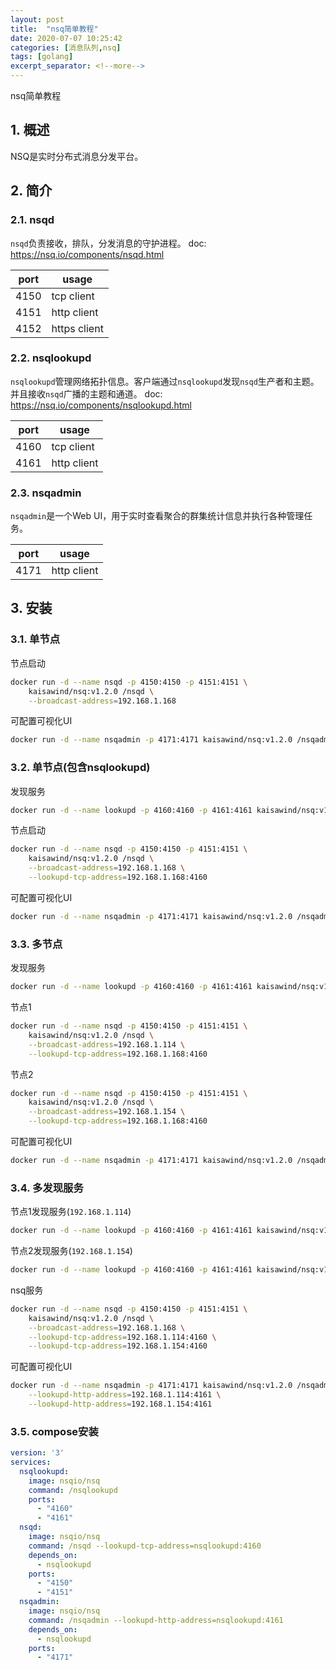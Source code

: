 ```yaml
---
layout: post
title:  "nsq简单教程"
date: 2020-07-07 10:25:42
categories: [消息队列,nsq]
tags: [golang]
excerpt_separator: <!--more-->
---
```

nsq简单教程
<!--more-->

## 1. 概述

NSQ是实时分布式消息分发平台。

## 2. 简介

### 2.1. nsqd
`nsqd`负责接收，排队，分发消息的守护进程。
doc: https://nsq.io/components/nsqd.html

|port|usage|
|---|---|
|4150|tcp client|
|4151|http client|
|4152|https client|

### 2.2. nsqlookupd
`nsqlookupd`管理网络拓扑信息。客户端通过`nsqlookupd`发现`nsqd`生产者和主题。并且接收`nsqd`广播的主题和通道。
doc: https://nsq.io/components/nsqlookupd.html

|port|usage|
|---|---|
|4160|tcp client|
|4161|http client|

### 2.3. nsqadmin
`nsqadmin`是一个Web UI，用于实时查看聚合的群集统计信息并执行各种管理任务。

|port|usage|
|---|---|
|4171|http client|

## 3. 安装

### 3.1. 单节点

节点启动
```bash
docker run -d --name nsqd -p 4150:4150 -p 4151:4151 \
    kaisawind/nsq:v1.2.0 /nsqd \
    --broadcast-address=192.168.1.168
```

可配置可视化UI
```bash
docker run -d --name nsqadmin -p 4171:4171 kaisawind/nsq:v1.2.0 /nsqadmin --nsqd-http-address=192.168.1.168:4151
```

### 3.2. 单节点(包含nsqlookupd)

发现服务
```bash
docker run -d --name lookupd -p 4160:4160 -p 4161:4161 kaisawind/nsq:v1.2.0 /nsqlookupd
```

节点启动
```bash
docker run -d --name nsqd -p 4150:4150 -p 4151:4151 \
    kaisawind/nsq:v1.2.0 /nsqd \
    --broadcast-address=192.168.1.168 \
    --lookupd-tcp-address=192.168.1.168:4160
```

可配置可视化UI
```bash
docker run -d --name nsqadmin -p 4171:4171 kaisawind/nsq:v1.2.0 /nsqadmin --lookupd-http-address=192.168.1.168:4161
```

### 3.3. 多节点

发现服务
```bash
docker run -d --name lookupd -p 4160:4160 -p 4161:4161 kaisawind/nsq:v1.2.0 /nsqlookupd
```

节点1
```bash
docker run -d --name nsqd -p 4150:4150 -p 4151:4151 \
    kaisawind/nsq:v1.2.0 /nsqd \
    --broadcast-address=192.168.1.114 \
    --lookupd-tcp-address=192.168.1.168:4160
```

节点2
```bash
docker run -d --name nsqd -p 4150:4150 -p 4151:4151 \
    kaisawind/nsq:v1.2.0 /nsqd \
    --broadcast-address=192.168.1.154 \
    --lookupd-tcp-address=192.168.1.168:4160
```

可配置可视化UI
```bash
docker run -d --name nsqadmin -p 4171:4171 kaisawind/nsq:v1.2.0 /nsqadmin --lookupd-http-address=192.168.1.168:4161
```

### 3.4. 多发现服务

节点1发现服务(`192.168.1.114`)
```bash
docker run -d --name lookupd -p 4160:4160 -p 4161:4161 kaisawind/nsq:v1.2.0 /nsqlookupd
```

节点2发现服务(`192.168.1.154`)
```bash
docker run -d --name lookupd -p 4160:4160 -p 4161:4161 kaisawind/nsq:v1.2.0 /nsqlookupd
```

nsq服务
```bash
docker run -d --name nsqd -p 4150:4150 -p 4151:4151 \
    kaisawind/nsq:v1.2.0 /nsqd \
    --broadcast-address=192.168.1.168 \
    --lookupd-tcp-address=192.168.1.114:4160 \
    --lookupd-tcp-address=192.168.1.154:4160
```

可配置可视化UI
```bash
docker run -d --name nsqadmin -p 4171:4171 kaisawind/nsq:v1.2.0 /nsqadmin \
    --lookupd-http-address=192.168.1.114:4161 \
    --lookupd-http-address=192.168.1.154:4161
```

### 3.5. compose安装

```yaml
version: '3'
services:
  nsqlookupd:
    image: nsqio/nsq
    command: /nsqlookupd
    ports:
      - "4160"
      - "4161"
  nsqd:
    image: nsqio/nsq
    command: /nsqd --lookupd-tcp-address=nsqlookupd:4160
    depends_on:
      - nsqlookupd
    ports:
      - "4150"
      - "4151"
  nsqadmin:
    image: nsqio/nsq
    command: /nsqadmin --lookupd-http-address=nsqlookupd:4161
    depends_on:
      - nsqlookupd  
    ports:
      - "4171"
```